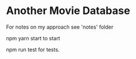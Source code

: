 # Another Movie Database

For notes on my approach see 'notes' folder

npm yarn start to start

npm run test for tests.
